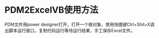 # PDM2ExcelVB使用方法
PDM文件用power designer打开，打开一个根对象，使用快捷键Ctrl+Shit+X调出脚本运行窗口，复制代码运行等待运行结果，手工保存Excel文件。
